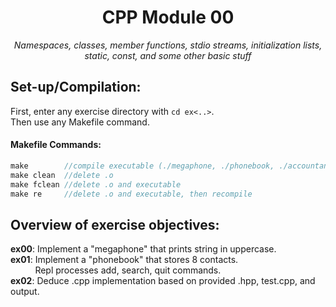 <h1 align="center">
	CPP Module 00
</h1>

*<p align="center">Namespaces, classes, member functions, stdio streams, initialization lists, static, const, and some other basic stuff</p>*

## Set-up/Compilation:
First, enter any exercise directory with `cd ex<..>`.  
Then use any Makefile command.

#### Makefile Commands:
```C
make        //compile executable (./megaphone, ./phonebook, ./accountant)
make clean  //delete .o
make fclean //delete .o and executable
make re     //delete .o and executable, then recompile
```

## Overview of exercise objectives:
**ex00**: Implement a "megaphone" that prints string in uppercase.  
**ex01**: Implement a "phonebook" that stores 8 contacts.  
&nbsp; &nbsp; &nbsp; &nbsp; &nbsp;
Repl processes add, search, quit commands.  
**ex02**: Deduce .cpp implementation based on provided .hpp, test.cpp, and output.
